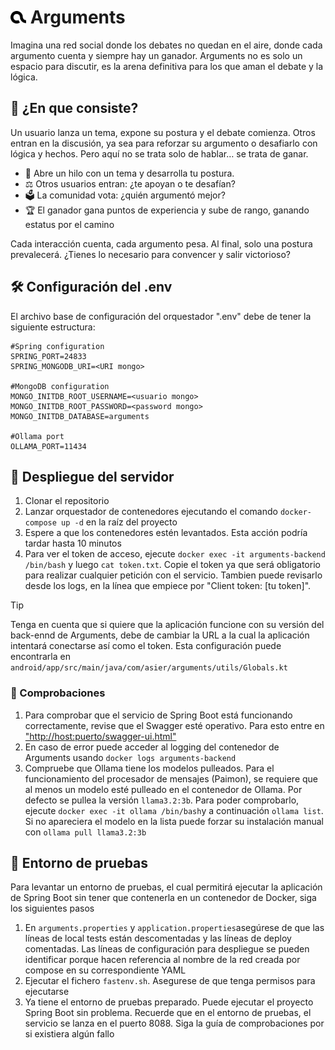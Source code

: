 
#  <img src="/resources/mono-logo.png" width="25" alt="logo"> Arguments
Imagina una red social donde los debates no quedan en el aire, donde cada argumento cuenta y siempre hay un ganador. Arguments no es solo un espacio para discutir, es la arena definitiva para los que aman el debate y la lógica.

## 🧐 ¿En que consiste?
Un usuario lanza un tema, expone su postura y el debate comienza. Otros entran en la discusión, ya sea para reforzar su argumento o desafiarlo con lógica y hechos. Pero aquí no se trata solo de hablar… se trata de ganar.

- 📢 Abre un hilo con un tema y desarrolla tu postura.
- ⚖️ Otros usuarios entran: ¿te apoyan o te desafían?
- 🗳️ La comunidad vota: ¿quién argumentó mejor?
- 🏆 El ganador gana puntos de experiencia y sube de rango, ganando estatus por el camino

Cada interacción cuenta, cada argumento pesa. Al final, solo una postura prevalecerá. 
¿Tienes lo necesario para convencer y salir victorioso? 

## 🛠️ Configuración del .env
El archivo base de configuración del orquestador ".env" debe de tener la siguiente estructura:
```properties
#Spring configuration
SPRING_PORT=24833
SPRING_MONGODB_URI=<URI mongo>

#MongoDB configuration
MONGO_INITDB_ROOT_USERNAME=<usuario mongo>
MONGO_INITDB_ROOT_PASSWORD=<password mongo>
MONGO_INITDB_DATABASE=arguments

#Ollama port
OLLAMA_PORT=11434
```

## 🚀 Despliegue del servidor
1. Clonar el repositorio
2. Lanzar orquestador de contenedores ejecutando el comando `docker-compose up -d` en la raíz del proyecto
3. Espere a que los contenedores estén levantados. Esta acción podría tardar hasta 10 minutos
4. Para ver el token de acceso, ejecute `docker exec -it arguments-backend /bin/bash` y luego `cat token.txt`. Copie el token ya que será obligatorio para realizar cualquier petición con el servicio. Tambien puede revisarlo desde los logs, en la línea que empiece por "Client token: [tu token]".

>[!TIP]
> Tenga en cuenta que si quiere que la aplicación funcione con su versión del back-ennd de Arguments, debe de cambiar la URL a la cual la aplicación intentará conectarse así como el token. Esta configuración puede encontrarla en `android/app/src/main/java/com/asier/arguments/utils/Globals.kt`

### 🔧 Comprobaciones
1. Para comprobar que el servicio de Spring Boot está funcionando correctamente, revise que el Swagger esté operativo. Para esto entre en ["http://host:puerto/swagger-ui.html"]()
2. En caso de error puede acceder al logging del contenedor de Arguments usando `docker logs arguments-backend`
3. Compruebe que Ollama tiene los modelos pulleados. Para el funcionamiento del procesador de mensajes (Paimon), se requiere que al menos un modelo esté pulleado en el contenedor de Ollama. Por defecto se pullea la versión `llama3.2:3b`. Para poder comprobarlo, ejecute `docker exec -it ollama /bin/bash`y a continuación `ollama list`. Si no apareciera el modelo en la lista puede forzar su instalación manual con `ollama pull llama3.2:3b`

## 🫆 Entorno de pruebas
Para levantar un entorno de pruebas, el cual permitirá ejecutar la aplicación de Spring Boot sin tener que contenerla en un contenedor de Docker, siga los siguientes pasos
1. En `arguments.properties` y `application.properties`asegúrese de que las líneas de local tests están descomentadas y las líneas de deploy comentadas. Las líneas de configuración para despliegue se pueden identificar porque hacen referencia al nombre de la red creada por compose en su correspondiente YAML
2. Ejecutar el fichero `fastenv.sh`. Asegurese de que tenga permisos para ejecutarse
3. Ya tiene el entorno de pruebas preparado. Puede ejecutar el proyecto Spring Boot sin problema. Recuerde que en el entorno de pruebas, el servicio se lanza en el puerto 8088. Siga la guía de comprobaciones por si existiera algún fallo